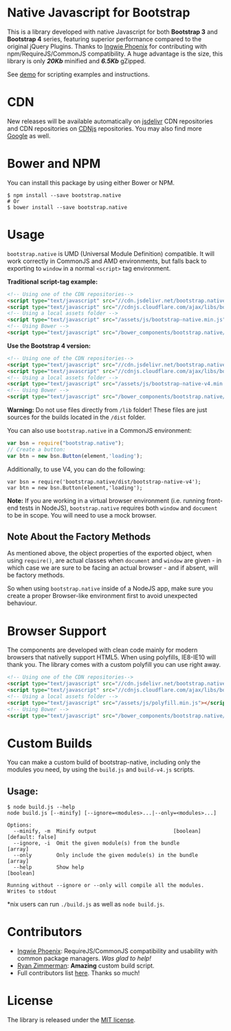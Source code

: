 # Native Javascript for Bootstrap
This is a library developed with native Javascript for both <strong>Bootstrap 3</strong> and <strong>Bootstrap 4</strong> series, featuring superior performance compared to the original jQuery Plugins. Thanks to [Ingwie Phoenix](https://github.com/IngwiePhoenix) for contributing with npm/RequireJS/CommonJS compatibility. A huge advantage is the size, this library is only ***20Kb*** minified and ***6.5Kb*** gZipped.

See <a href="http://thednp.github.io/bootstrap.native/">demo</a> for scripting examples and instructions.

# CDN
New releases will be available automatically on <a href="http://www.jsdelivr.com/#!bootstrap.native">jsdelivr</a> CDN repositories and CDN repositories on <a href="https://cdnjs.com/libraries/bootstrap.native">CDNjs</a> repositories. You may also find more <a href="https://www.google.com/search?q=bootstrap+native+cdn" target="_blank">Google</a> as well.

# Bower and NPM
You can install this package by using either Bower or NPM.

```
$ npm install --save bootstrap.native
# Or
$ bower install --save bootstrap.native
```

# Usage

`bootstrap.native` is UMD (Universal Module Definition) compatible. It will work correctly in CommonJS and AMD environments, but falls back to exporting to `window` in a normal `<script>` tag environment.

**Traditional script-tag example:**

```html
<!-- Using one of the CDN repositories-->
<script type="text/javascript" src="//cdn.jsdelivr.net/bootstrap.native/2.0.6/bootstrap-native.min.js"></script>
<script type="text/javascript" src="//cdnjs.cloudflare.com/ajax/libs/bootstrap.native/2.0.6/bootstrap-native.min.js"></script>
<!-- Using a local assets folder -->
<script type="text/javascript" src="/assets/js/bootstrap-native.min.js"></script>
<!-- Using Bower -->
<script type="text/javascript" src="/bower_components/bootstrap.native/dist/bootstrap-native.min.js"></script>
```

**Use the Bootstrap 4 version:**

```html
<!-- Using one of the CDN repositories-->
<script type="text/javascript" src="//cdn.jsdelivr.net/bootstrap.native/2.0.6/bootstrap-native-v4.min.js"></script>
<script type="text/javascript" src="//cdnjs.cloudflare.com/ajax/libs/bootstrap.native/2.0.6/bootstrap-native-v4.min.js"></script>
<!-- Using a local assets folder -->
<script type="text/javascript" src="/assets/js/bootstrap-native-v4.min.js"></script>
<!-- Using Bower -->
<script type="text/javascript" src="/bower_components/bootstrap.native/dist/bootstrap-native-v4.min.js"></script>
```

**Warning:** Do not use files directly from `/lib` folder! These files are just sources for the builds located in the `/dist` folder.

You can also use `bootstrap.native` in a CommonJS environment:

```js
var bsn = require("bootstrap.native");
// Create a button:
var btn = new bsn.Button(element,'loading');
```

Additionally, to use V4, you can do the following:
```
var bsn = require('bootstrap.native/dist/bootstrap-native-v4');
var btn = new bsn.Button(element,'loading');
```

**Note:** If you are working in a virtual browser environment (i.e. running front-end tests in NodeJS), `bootstrap.native` requires both `window` and `document` to be in scope. You will need to use a mock browser.


## Note About the Factory Methods
As mentioned above, the object properties of the exported object, when using `require()`, are actual classes when `document` and `window` are given - in which case we are sure to be facing an actual browser - and if absent, will be factory methods.

So when using `bootstrap.native` inside of a NodeJS app, make sure you create a proper Browser-like environment first to avoid unexpected behaviour.

# Browser Support
The components are developed with clean code mainly for modern browsers that nativelly support HTML5. When using polyfills, IE8-IE10 will thank you. The library comes with a custom polyfill you can use right away.

```html
<!-- Using one of the CDN repositories-->
<script type="text/javascript" src="//cdn.jsdelivr.net/bootstrap.native/2.0.6/polyfill.min.js"></script>
<script type="text/javascript" src="//cdnjs.cloudflare.com/ajax/libs/bootstrap.native/2.0.6/polyfill.min.js"></script>
<!-- Using a local assets folder -->
<script type="text/javascript" src="/assets/js/polyfill.min.js"></script>
<!-- Using Bower -->
<script type="text/javascript" src="/bower_components/bootstrap.native/dist/polyfill.min.js"></script>
```

# Custom Builds
You can make a custom build of bootstrap-native, including only the modules you need, by using the `build.js` and `build-v4.js` scripts.

## Usage:
```
$ node build.js --help
node build.js [--minify] [--ignore=<modules>...|--only=<modules>...]

Options:
  --minify, -m  Minify output                         [boolean] [default: false]
  --ignore, -i  Omit the given module(s) from the bundle                 [array]
  --only        Only include the given module(s) in the bundle           [array]
  --help        Show help                                              [boolean]

Running without --ignore or --only will compile all the modules.
Writes to stdout
```

\*nix users can run `./build.js` as well as `node build.js`.

# Contributors
- [Ingwie Phoenix](https://github.com/IngwiePhoenix): RequireJS/CommonJS compatibility and usability with common package managers. _Was glad to help!_
- [Ryan Zimmerman](https://github.com/RyanZim): **Amazing** custom build script.
- Full contributors list [here](https://github.com/thednp/bootstrap.native/graphs/contributors). Thanks so much!

# License
The library is released under the [MIT license](https://github.com/thednp/bootstrap.native/blob/master/LICENSE).
